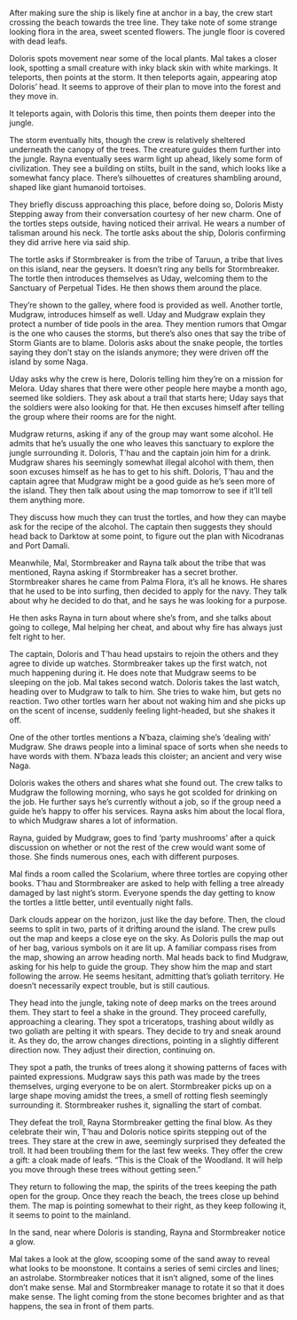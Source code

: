 After making sure the ship is likely fine at anchor in a bay, the crew start crossing the beach towards the tree line. They take note of some strange looking flora in the area, sweet scented flowers. The jungle floor is covered with dead leafs. 

Doloris spots movement near some of the local plants. Mal takes a closer look, spotting a small creature with inky black skin with white markings. It teleports, then points at the storm. It then teleports again, appearing atop Doloris’ head. It seems to approve of their plan to move into the forest and they move in.

It teleports again, with Doloris this time, then points them deeper into the jungle. 

The storm eventually hits, though the crew is relatively sheltered underneath the canopy of the trees. The creature guides them further into the jungle. Rayna eventually sees warm light up ahead, likely some form of civilization. They see a building on stilts, built in the sand, which looks like a somewhat fancy place. There’s silhouettes of creatures shambling around, shaped like giant humanoid tortoises. 

They briefly discuss approaching this place, before doing so, Doloris Misty Stepping away from their conversation courtesy of her new charm. One of the tortles steps outside, having noticed their arrival. He wears a number of talisman around his neck. The tortle asks about the ship, Doloris confirming they did arrive here via said ship. 

The tortle asks if Stormbreaker is from the tribe of Taruun, a tribe that lives on this island, near the geysers. It doesn’t ring any bells for Stormbreaker. The tortle then introduces themselves as Uday, welcoming them to the Sanctuary of Perpetual Tides. He then shows them around the place. 

They’re shown to the galley, where food is provided as well. Another tortle, Mudgraw, introduces himself as well. Uday and Mudgraw explain they protect a number of tide pools in the area. They mention rumors that Omgar is the one who causes the storms, but there’s also ones that say the tribe of Storm Giants are to blame. Doloris asks about the snake people, the tortles saying they don’t stay on the islands anymore; they were driven off the island by some Naga.

Uday asks why the crew is here, Doloris telling him they’re on a mission for Melora. Uday shares that there were other people here maybe a month ago, seemed like soldiers. They ask about a trail that starts here; Uday says that the soldiers were also looking for that. He then excuses himself after telling the group where their rooms are for the night. 

Mudgraw returns, asking if any of the group may want some alcohol. He admits that he’s usually the one who leaves this sanctuary to explore the jungle surrounding it. Doloris, T’hau and the captain join him for a drink. Mudgraw shares his seemingly somewhat illegal alcohol with them, then soon excuses himself as he has to get to his shift. Doloris, T’hau and the captain agree that Mudgraw might be a good guide as he’s seen more of the island. They then talk about using the map tomorrow to see if it’ll tell them anything more.

They discuss how much they can trust the tortles, and how they can maybe ask for the recipe of the alcohol. The captain then suggests they should head back to Darktow at some point, to figure out the plan with Nicodranas and Port Damali. 

Meanwhile, Mal, Stormbreaker and Rayna talk about the tribe that was mentioned, Rayna asking if Stormbreaker has a secret brother. Stormbreaker shares he came from Palma Flora, it’s all he knows. He shares that he used to be into surfing, then decided to apply for the navy. They talk about why he decided to do that, and he says he was looking for a purpose. 

He then asks Rayna in turn about where she’s from, and she talks about going to college, Mal helping her cheat, and about why fire has always just felt right to her. 

The captain, Doloris and T’hau head upstairs to rejoin the others and they agree to divide up watches. Stormbreaker takes up the first watch, not much happening during it. He does note that Mudgraw seems to be sleeping on the job. Mal takes second watch. Doloris takes the last watch, heading over to Mudgraw to talk to him. She tries to wake him, but gets no reaction. Two other tortles warn her about not waking him and she picks up on the scent of incense, suddenly feeling light-headed, but she shakes it off. 

One of the other tortles mentions a N’baza, claiming she’s ‘dealing with’ Mudgraw. She draws people into a liminal space of sorts when she needs to have words with them. N’baza leads this cloister; an ancient and very wise Naga. 

Doloris wakes the others and shares what she found out. The crew talks to Mudgraw the following morning, who says he got scolded for drinking on the job. He further says he’s currently without a job, so if the group need a guide he’s happy to offer his services. Rayna asks him about the local flora, to which Mudgraw shares a lot of information. 

Rayna, guided by Mudgraw, goes to find ‘party mushrooms’ after a quick discussion on whether or not the rest of the crew would want some of those. She finds numerous ones, each with different purposes.

Mal finds a room called the Scolarium, where three tortles are copying other books. T’hau and Stormbreaker are asked to help with felling a tree already damaged by last night’s storm. Everyone spends the day getting to know the tortles a little better, until eventually night falls.

Dark clouds appear on the horizon, just like the day before. Then, the cloud seems to split in two, parts of it drifting around the island. The crew pulls out the map and keeps a close eye on the sky. As Doloris pulls the map out of her bag, various symbols on it are lit up. A familiar compass rises from the map, showing an arrow heading north. 
Mal heads back to find Mudgraw, asking for his help to guide the group. They show him the map and start following the arrow. He seems hesitant, admitting that’s goliath territory. He doesn’t necessarily expect trouble, but is still cautious.

They head into the jungle, taking note of deep marks on the trees around them. They start to feel a shake in the ground. They proceed carefully, approaching a clearing. They spot a triceratops, trashing about wildly as two goliath are pelting it with spears. They decide to try and sneak around it. 
As they do, the arrow changes directions, pointing in a slightly different direction now. They adjust their direction, continuing on.

They spot a path, the trunks of trees along it showing patterns of faces with painted expressions. Mudgraw says this path was made by the trees themselves, urging everyone to be on alert. Stormbreaker picks up on a large shape moving amidst the trees, a smell of rotting flesh seemingly surrounding it. 
Stormbreaker rushes it, signalling the start of combat.

They defeat the troll, Rayna Stormbreaker getting the final blow. As they celebrate their win, T’hau and Doloris notice spirits stepping out of the trees. They stare at the crew in awe, seemingly surprised they defeated the troll. It had been troubling them for the last few weeks. They offer the crew a gift: a cloak made of leafs. “This is the Cloak of the Woodland. It will help you move through these trees without getting seen.”

They return to following the map, the spirits of the trees keeping the path open for the group. Once they reach the beach, the trees close up behind them. The map is pointing somewhat to their right, as they keep following it, it seems to point to the mainland. 

In the sand, near where Doloris is standing, Rayna and Stormbreaker notice a glow. 

Mal takes a look at the glow, scooping some of the sand away to reveal what looks to be moonstone. It contains a series of semi circles and lines; an astrolabe. Stormbreaker notices that it isn’t aligned, some of the lines don’t make sense. Mal and Stormbreaker manage to rotate it so that it does make sense. The light coming from the stone becomes brighter and as that happens, the sea in front of them parts. 
